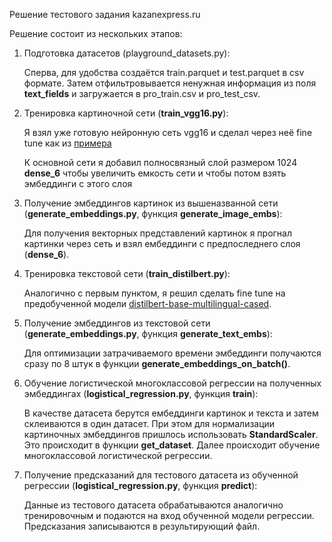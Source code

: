 Решение тестового задания kazanexpress.ru

Решение состоит из нескольких этапов:
1) Подготовка датасетов (playground_datasets.py):

   Сперва, для удобства создаётся train.parquet и test.parquet в csv формате. Затем отфильтровывается ненужная информация из поля **text_fields** и загружается в pro_train.csv и pro_test_csv.
2) Тренировка картиночной сети (**train_vgg16.py**):

   Я взял уже готовую нейронную сеть vgg16 и сделал через неё fine tune как из [примера](https://medium.com/@roshankg96/transfer-learning-and-fine-tuning-model-using-vgg-16-90b5401e1ebd) 
   
   К основной сети я добавил полносвязный слой размером 1024 **dense_6** чтобы увеличить емкость сети и чтобы потом взять эмбеддинги с этого слоя 
   
3) Получение эмбеддингов  картинок из вышеназванной сети (**generate_embeddings.py**, функция **generate_image_embs**):

   Для получения векторных представлений картинок я прогнал картинки через сеть и взял ембеддинги с предпоследнего слоя (**dense_6**). 
4) Тренировка текстовой сети (**train_distilbert.py**):

   Аналогично с первым пунктом, я решил сделать fine tune на предобученной модели [distilbert-base-multilingual-cased](https://huggingface.co/distilbert-base-multilingual-cased).
   
5) Получение эмбеддингов из текстовой сети (**generate_embeddings.py**, функция **generate_text_embs**):

   Для оптимизации затрачиваемого времени эмбеддинги получаются сразу по 8 штук в функции **generate_embeddings_on_batch()**.
6) Обучение логистической многоклассовой регрессии на полученных эмбеддингах (**logistical_regression.py**, функция **train**):

   В качестве датасета берутся ембеддинги картинок и текста и затем склеиваются в один датасет. При этом для нормализации картиночных эмбеддингов пришлось использовать **StandardScaler**. Это происходит в функции **get_dataset**. Далее происходит обучение многоклассовой логистической регрессии.
   
7) Получение предсказаний для тестового датасета из обученной регрессии (**logistical_regression.py**, функция **predict**):

   Данные из тестового датасета обрабатываются аналогично тренировочным и подаются на вход обученной модели регрессии. Предсказания записываются в результирующий файл.